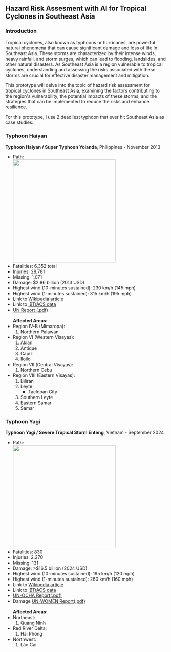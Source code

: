 ## Hazard Risk Assesment with AI for Tropical Cyclones in Southeast Asia
### Introduction

Tropical cyclones, also known as typhoons or hurricanes, are powerful natural phenomena that can cause significant damage and loss of life in Southeast Asia. These storms are characterized by their intense winds, heavy rainfall, and storm surges, which can lead to flooding, landslides, and other natural disasters. As Southeast Asia is a region vulnerable to tropical cyclones, understanding and assessing the risks associated with these storms are crucial for effective disaster management and mitigation.

This prototype will delve into the topic of hazard risk assessment for tropical cyclones in Southeast Asia, examining the factors contributing to the region's vulnerability, the potential impacts of these storms, and the strategies that can be implemented to reduce the risks and enhance resilience.

For this prototype, I use 2 deadliest typhoon that ever hit Southeast Asia as case studies:

### Typhoon Haiyan
__Typhoon Haiyan / Super Typhoon Yolanda__, Philippines - November 2013 <br />
 * Path:<br />
   <img src="https://upload.wikimedia.org/wikipedia/commons/2/2c/Haiyan_2013_path.png" width="320"></img>
  * Fatalities: 6,352 total
  * Injuries: 28,781
  * Missing: 1,071
  * Damage: $2.86 billion (2013 USD)
  * Highest wind (10-minutes sustained): 230 km/h (145 mph)
  * Highest wind (1-minutes sustained): 315 km/h (195 mph)
  * Link to [Wikipedia article](https://en.wikipedia.org/wiki/Typhoon_Haiyan)
  * Link to [IBTrACS data](https://ncics.org/ibtracs/index.php?name=v04r01-2013306N07162)
  * [UN Report (.pdf)](https://vietnam.un.org/sites/default/files/2024-09/VNM_HumanitarianNeedsPriorities_Final_English.pdf)<br /><br />
__Affected Areas:__
  * Region IV-B (Mimaropa):
    1. Northern Palawan
  * Region VI (Western Visayas):
    1. Aklan
    2. Antique
    3. Capiz
    4. Iloilo
  * Region VII (Central Visayas):
    1. Northern Cebu
  * Region VIII (Eastern Visayas):
    1. Biliran
    2. Leyte
       * Tacloban City
    3. Southern Leyte
    4. Eastern Samar
    5. Samar    

### Typhoon Yagi<br />
__Typhoon Yagi / Severe Tropical Storm Enteng__, Vietnam - September 2024<br />
  * Path: <br />
    <img src="https://upload.wikimedia.org/wikipedia/commons/c/c2/Yagi_2024_path.png" width="320"></img>
  * Fatalities: 830
  * Injuries: 2,270
  * Missing: 131
  * Damage: >$16.5 billion (2024 USD)
  * Highest wind (10-minutes sustained): 195 km/h (120 mph)
  * Highest wind (1-minutes sustained): 260 km/h (160 mph)
  * Link to [Wikipedia article](https://en.wikipedia.org/wiki/Typhoon_Yagi)
  * Link to [IBTrACS data](https://ncics.org/ibtracs/index.php?name=v04r01-2024246N14125)
  * [UN-OCHA Report(.pdf)](https://www.unocha.org/sites/unocha/files/dms/Documents/Report%20-%20Inter-Agency%20Humanitarian%20Evaluation%20of%20the%20Response%20to%20Typhoon%20Haiyan%20in%20the%20Philippines%20%281%29.pdf)
  * Damage [UN-WOMEN Report(.pdf)](https://wrd.unwomen.org/sites/default/files/2022-02/Typhoon%20Yolanda%20%28Haiyan%29%202013%20the%20Philippines%2C%20Post-Disaster%20Needs%20Assessment_0.pdf)<br /><br />
__Affected Areas:__
  * Northeast:
    1. Quảng Ninh
  * Red River Delta:
    1. Hải Phòng
  * Northwest:
    1. Lào Cai
   

  
